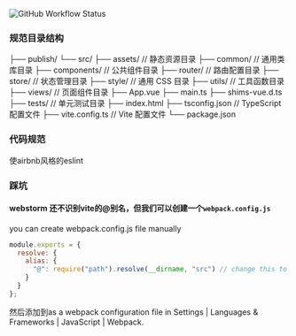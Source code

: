 ![GitHub Workflow Status](https://img.shields.io/github/workflow/status/tyler4400/vite-learn/lint)

### 规范目录结构
├── publish/
└── src/
    ├── assets/                    // 静态资源目录
    ├── common/                    // 通用类库目录
    ├── components/                // 公共组件目录
    ├── router/                    // 路由配置目录
    ├── store/                     // 状态管理目录
    ├── style/                     // 通用 CSS 目录
    ├── utils/                     // 工具函数目录
    ├── views/                     // 页面组件目录
    ├── App.vue
    ├── main.ts
    ├── shims-vue.d.ts
├── tests/                         // 单元测试目录
├── index.html
├── tsconfig.json                  // TypeScript 配置文件
├── vite.config.ts                 // Vite 配置文件
└── package.json

### 代码规范
使airbnb风格的eslint


### 踩坑
#### webstorm 还不识别vite的@别名，但我们可以创建一个`webpack.config.js`
 you can create webpack.config.js file manually
```js
module.exports = {
  resolve: {
    alias: {
      "@": require("path").resolve(__dirname, "src") // change this to your folder path
    }
  }
};
```
然后添加到as a webpack configuration file in Settings | Languages & Frameworks | JavaScript | Webpack.
